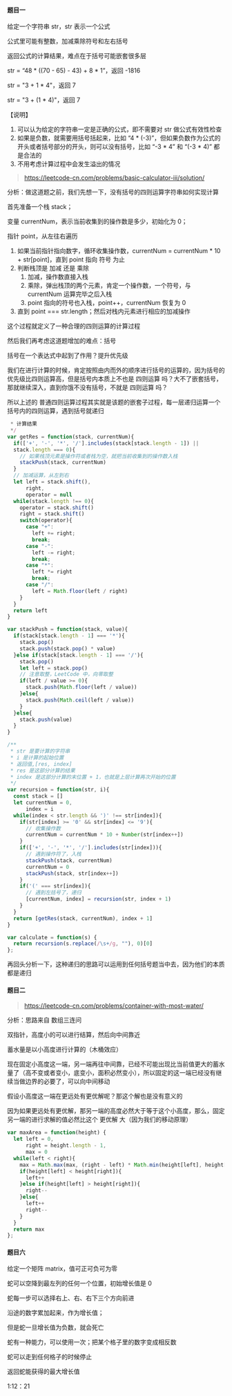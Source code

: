 #### 题目一

给定一个字符串 str，str 表示一个公式

公式里可能有整数，加减乘除符号和左右括号

返回公式的计算结果，难点在于括号可能嵌套很多层

str = “48 * ((70 - 65) - 43) + 8 * 1”，返回 -1816

str = "3  + 1 * 4"，返回 7

str = "3 + (1 * 4)"，返回 7

【说明】

1. 可以认为给定的字符串一定是正确的公式，即不需要对 str 做公式有效性检查
2. 如果是负数，就需要用括号括起来，比如 “4 * (-3)”，但如果负数作为公式的开头或者括号部分的开头，则可以没有括号，比如 “-3 * 4” 和 “(-3 * 4)” 都是合法的
3. 不用考虑计算过程中会发生溢出的情况



> https://leetcode-cn.com/problems/basic-calculator-iii/solution/



分析：做这道题之前，我们先想一下，没有括号的四则运算字符串如何实现计算

首先准备一个栈 stack；

变量 currentNum，表示当前收集到的操作数是多少，初始化为 0；

指针 point，从左往右遍历

1. 如果当前指针指向数字，循环收集操作数，currentNum = currentNum * 10 + str[point]，直到 point 指向 符号 为止
2. 判断栈顶是 加减 还是 乘除
   1. 加减，操作数直接入栈
   2. 乘除，弹出栈顶的两个元素，肯定一个操作数，一个符号，与 currentNum 运算完毕之后入栈
   3. point 指向的符号也入栈，point++，currentNum 恢复为 0
3. 直到 point === str.length；然后对栈内元素进行相应的加减操作



这个过程就定义了一种合理的四则运算的计算过程

然后我们再考虑这道题增加的难点：括号

括号在一个表达式中起到了作用？提升优先级

我们在进行计算的时候，肯定按照由内而外的顺序进行括号的运算的，因为括号的优先级比四则运算高，但是括号内本质上不也是 四则运算 吗？大不了嵌套括号，那就继续深入，直到你饿不没有括号，不就是 四则运算 吗？

所以上述的 普通四则运算过程其实就是该题的嵌套子过程，每一层递归运算一个括号内的四则运算，遇到括号就递归

```javascript
 * 计算结果
 */
var getRes = function(stack, currentNum){
  if(['+', '-', '*', '/'].includes(stack[stack.length - 1]) ||
  stack.length === 0){
    // 如果栈顶元素是操作符或者栈为空，就把当前收集到的操作数入栈
    stackPush(stack, currentNum)
  }
  // 加减运算，从左到右
  let left = stack.shift(),
      right,
      operator = null
  while(stack.length !== 0){
    operator = stack.shift()
    right = stack.shift()
    switch(operator){
      case "+":
        left += right;
        break;
      case "-":
        left -= right;
        break;
      case "*":
        left *= right
        break;
      case "/":
        left = Math.floor(left / right)
    }
  }
  return left
}

var stackPush = function(stack, value){
  if(stack[stack.length - 1] === '*'){
    stack.pop()
    stack.push(stack.pop() * value)
  }else if(stack[stack.length - 1] === '/'){
    stack.pop()
    let left = stack.pop()
    // 注意取整，LeetCode 中，向零取整
    if(left / value >= 0){
      stack.push(Math.floor(left / value))
    }else{
      stack.push(Math.ceil(left / value))
    }
  }else{
    stack.push(value)
  }
}

/**
 * str 是要计算的字符串
 * i 是计算的起始位置
 * 返回值,[res, index]
 * res 是这部分计算的结果
 * index 是这部分计算的末位置 + 1，也就是上层计算再次开始的位置
 */
var recursion = function(str, i){
  const stack = []
  let currentNum = 0,
      index = i
  while(index < str.length && ')' !== str[index]){
    if(str[index] >= '0' && str[index] <= '9'){
      // 收集操作数
      currentNum = currentNum * 10 + Number(str[index++])
    }
    if(['+', '-', '*', '/'].includes(str[index])){
      // 遇到操作符了，入栈
      stackPush(stack, currentNum)
      currentNum = 0
      stackPush(stack, str[index++])
    }
    if('(' === str[index]){
      // 遇到左括号了，递归
      [currentNum, index] = recursion(str, index + 1)
    }
  }
  return [getRes(stack, currentNum), index + 1]
}

var calculate = function(s) {
  return recursion(s.replace(/\s+/g, ""), 0)[0]
};
```

再回头分析一下，这种递归的思路可以运用到任何括号题当中去，因为他们的本质都是递归



#### 题目二

> https://leetcode-cn.com/problems/container-with-most-water/



分析：思路来自 数组三连问

双指针，高度小的可以进行结算，然后向中间靠近

蓄水量是以小高度进行计算的（木桶效应）

现在固定小高度这一端，另一端再往中间靠，已经不可能出现比当前值更大的蓄水量了（高不变或者变小，底变小，面积必然变小），所以固定的这一端已经没有继续当做边界的必要了，可以向中间移动

假设小高度这一端在更远处有更优解呢？那这个解也是没有意义的

因为如果更远处有更优解，那另一端的高度必然大于等于这个小高度，那么，固定另一端的进行求解的值必然比这个 更优解 大（因为我们的移动原理）

```javascript
var maxArea = function(height) {
  let left = 0,
      right = height.length - 1,
      max = 0
  while(left < right){
    max = Math.max(max, (right - left) * Math.min(height[left], height[right]))
    if(height[left] < height[right]){
      left++
    }else if(height[left] > height[right]){
      right--
    }else{
      left++
      right--
    }
  }
  return max
};
```



#### 题目六

给定一个矩阵 matrix，值可正可负可为零

蛇可以空降到最左列的任何一个位置，初始增长值是 0

蛇每一步可以选择右上、右、右下三个方向前进

沿途的数字累加起来，作为增长值；

但是蛇一旦增长值为负数，就会死亡

蛇有一种能力，可以使用一次；把某个格子里的数字变成相反数

蛇可以走到任何格子的时候停止

返回蛇能获得的最大增长值

1:12：21